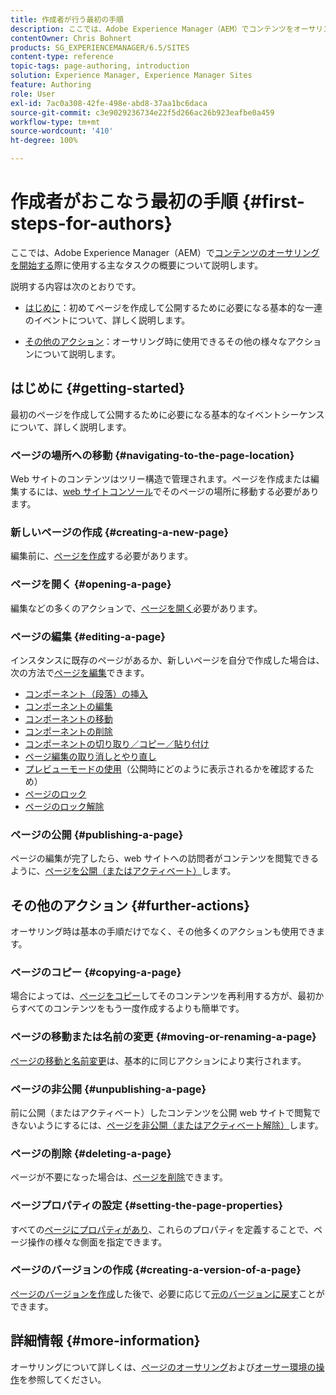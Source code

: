 ```yaml
---
title: 作成者が行う最初の手順
description: ここでは、Adobe Experience Manager（AEM）でコンテンツをオーサリングする際に使用する主なタスクの概要について説明します。
contentOwner: Chris Bohnert
products: SG_EXPERIENCEMANAGER/6.5/SITES
content-type: reference
topic-tags: page-authoring, introduction
solution: Experience Manager, Experience Manager Sites
feature: Authoring
role: User
exl-id: 7ac0a308-42fe-498e-abd8-37aa1bc6daca
source-git-commit: c3e9029236734e22f5d266ac26b923eafbe0a459
workflow-type: tm+mt
source-wordcount: '410'
ht-degree: 100%

---
```


# 作成者がおこなう最初の手順 {#first-steps-for-authors}

ここでは、Adobe Experience Manager（AEM）で[コンテンツのオーサリングを開始する](/help/sites-authoring/author.md#concept-of-authoring-and-publishing)際に使用する主なタスクの概要について説明します。

説明する内容は次のとおりです。

* [はじめに](#getting-started)：初めてページを作成して公開するために必要になる基本的な一連のイベントについて、詳しく説明します。

* [その他のアクション](#further-actions)：オーサリング時に使用できるその他の様々なアクションについて説明します。

## はじめに {#getting-started}

最初のページを作成して公開するために必要になる基本的なイベントシーケンスについて、詳しく説明します。

### ページの場所への移動 {#navigating-to-the-page-location}

Web サイトのコンテンツはツリー構造で管理されます。ページを作成または編集するには、[web サイトコンソール](/help/sites-classic-ui-authoring/author-env-basic-handling.md#navigating-with-the-websites-console)でそのページの場所に移動する必要があります。

### 新しいページの作成 {#creating-a-new-page}

編集前に、[ページを作成](/help/sites-classic-ui-authoring/classic-page-author-manage-pages.md#creating-a-new-page)する必要があります。

### ページを開く {#opening-a-page}

編集などの多くのアクションで、[ページを開く](/help/sites-classic-ui-authoring/classic-page-author-manage-pages.md#opening-a-page-for-editing)必要があります。

### ページの編集 {#editing-a-page}

インスタンスに既存のページがあるか、新しいページを自分で作成した場合は、次の方法で[ページを編集](/help/sites-classic-ui-authoring/classic-page-author-edit-content.md)できます。

* [コンポーネント（段落）の挿入](/help/sites-classic-ui-authoring/classic-page-author-edit-content.md#inserting-a-component)
* [コンポーネントの編集](/help/sites-classic-ui-authoring/classic-page-author-edit-content.md#editing-a-component-content-and-properties)
* [コンポーネントの移動](/help/sites-classic-ui-authoring/classic-page-author-edit-content.md#moving-a-component)
* [コンポーネントの削除](/help/sites-classic-ui-authoring/classic-page-author-edit-content.md#deleting-a-component)
* [コンポーネントの切り取り／コピー／貼り付け](/help/sites-classic-ui-authoring/classic-page-author-edit-content.md#cut-copy-paste-a-component)
* [ページ編集の取り消しとやり直し](/help/sites-classic-ui-authoring/classic-page-author-edit-content.md#undoing-and-redoing-page-edits)
* [プレビューモードの使用](/help/sites-classic-ui-authoring/classic-page-author-edit-content.md#previewing-pages)（公開時にどのように表示されるかを確認するため）
* [ページのロック](/help/sites-classic-ui-authoring/classic-page-author-edit-content.md#locking-a-page)
* [ページのロック解除](/help/sites-classic-ui-authoring/classic-page-author-edit-content.md#unlocking-a-page)

### ページの公開  {#publishing-a-page}

ページの編集が完了したら、web サイトへの訪問者がコンテンツを閲覧できるように、[ページを公開（またはアクティベート）](/help/sites-classic-ui-authoring/classic-page-author-publish-pages.md#main-pars-title-10)します。

## その他のアクション {#further-actions}

オーサリング時は基本の手順だけでなく、その他多くのアクションも使用できます。

### ページのコピー {#copying-a-page}

場合によっては、[ページをコピー](/help/sites-classic-ui-authoring/classic-page-author-manage-pages.md#copying-and-pasting-a-page)してそのコンテンツを再利用する方が、最初からすべてのコンテンツをもう一度作成するよりも簡単です。

### ページの移動または名前の変更 {#moving-or-renaming-a-page}

[ページの移動と名前変更](/help/sites-classic-ui-authoring/classic-page-author-manage-pages.md#moving-or-renaming-page)は、基本的に同じアクションにより実行されます。

### ページの非公開 {#unpublishing-a-page}

前に公開（またはアクティベート）したコンテンツを公開 web サイトで閲覧できないようにするには、[ページを非公開（またはアクティベート解除）](/help/sites-classic-ui-authoring/classic-page-author-publish-pages.md#unpublishing-a-page)します。

### ページの削除 {#deleting-a-page}

ページが不要になった場合は、[ページを削除](/help/sites-classic-ui-authoring/classic-page-author-manage-pages.md#deleting-a-page)できます。

### ページプロパティの設定 {#setting-the-page-properties}

すべての[ページにプロパティがあり](/help/sites-classic-ui-authoring/classic-page-author-edit-page-properties.md)、これらのプロパティを定義することで、ページ操作の様々な側面を指定できます。

### ページのバージョンの作成 {#creating-a-version-of-a-page}

[ページのバージョンを作成](/help/sites-classic-ui-authoring/classic-page-author-work-with-versions.md#creating-a-new-version)した後で、必要に応じて[元のバージョンに戻す](/help/sites-classic-ui-authoring/classic-page-author-work-with-versions.md#restoring-a-page-version-from-sidekick)ことができます。

## 詳細情報 {#more-information}

オーサリングについて詳しくは、[ページのオーサリング](/help/sites-classic-ui-authoring/classic-page-author.md)および[オーサー環境の操作](/help/sites-classic-ui-authoring/author-env.md)を参照してください。
